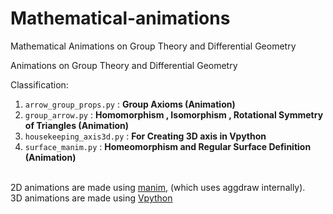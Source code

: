 # Mathematical-animations
Mathematical Animations on Group Theory and Differential Geometry

Animations on Group Theory and Differential Geometry <br/>

Classification:<br/>
1. `arrow_group_props.py` : <b>Group Axioms (Animation)</b>
2. `group_arrow.py` : <b> Homomorphism , Isomorphism , Rotational Symmetry of Triangles (Animation)</b>
3. `housekeeping_axis3d.py` : <b> For Creating 3D axis in Vpython</b>
4. `surface_manim.py` : <b> Homeomorphism and Regular Surface Definition (Animation) </b> 

<br/>
2D animations are made using <a href="https://github.com/3b1b/manim">manim</a>, (which uses aggdraw internally).<br/>
3D animations are made using <a href="http://www.glowscript.org/docs/VPythonDocs/index.html">Vpython</a>
